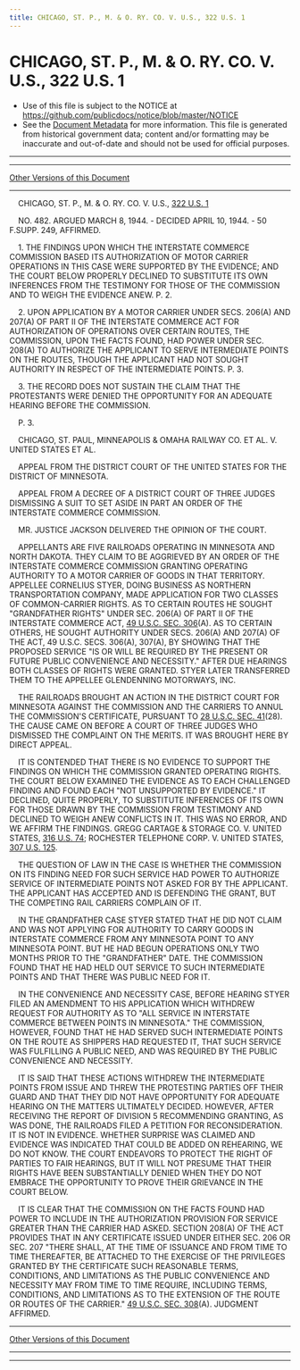```yaml
---
title: CHICAGO, ST. P., M. & O. RY. CO. V. U.S., 322 U.S. 1
---
```


# CHICAGO, ST. P., M. & O. RY. CO. V. U.S., 322 U.S. 1

* Use of this file is subject to the NOTICE at https://github.com/publicdocs/notice/blob/master/NOTICE
* See the [Document Metadata](../../../index.md) for more information.
  This file is generated from historical government data; content and/or formatting may be inaccurate and out-of-date and should not be used for official purposes.

----------
----------

[Other Versions of this Document](https://publicdocs.github.io/go/links?ns=uslm-x&ref=%2Fus%2Fcourts%2Fscotus%2FusReporter%2F322%2F1)

----------

    CHICAGO, ST. P., M. & O. RY. CO. V. U.S., [322 U.S. 1][/us/courts/scotus/usReporter/322/1]

    NO. 482.  ARGUED MARCH 8, 1944.  - DECIDED APRIL 10, 1944.  - 50 F.SUPP.  249, AFFIRMED.

    1.  THE FINDINGS UPON WHICH THE INTERSTATE COMMERCE COMMISSION BASED ITS AUTHORIZATION OF MOTOR CARRIER OPERATIONS IN THIS CASE WERE SUPPORTED BY THE EVIDENCE; AND THE COURT BELOW PROPERLY DECLINED TO SUBSTITUTE ITS OWN INFERENCES FROM THE TESTIMONY FOR THOSE OF THE COMMISSION AND TO WEIGH THE EVIDENCE ANEW.  P. 2.

    2.  UPON APPLICATION BY A MOTOR CARRIER UNDER SECS. 206(A) AND 207(A) OF PART II OF THE INTERSTATE COMMERCE ACT FOR AUTHORIZATION OF OPERATIONS OVER CERTAIN ROUTES, THE COMMISSION, UPON THE FACTS FOUND, HAD POWER UNDER SEC. 208(A) TO AUTHORIZE THE APPLICANT TO SERVE INTERMEDIATE POINTS ON THE ROUTES, THOUGH THE APPLICANT HAD NOT SOUGHT AUTHORITY IN RESPECT OF THE INTERMEDIATE POINTS.  P. 3.

    3.  THE RECORD DOES NOT SUSTAIN THE CLAIM THAT THE PROTESTANTS WERE DENIED THE OPPORTUNITY FOR AN ADEQUATE HEARING BEFORE THE COMMISSION.

    P. 3.

    CHICAGO, ST. PAUL, MINNEAPOLIS & OMAHA RAILWAY CO. ET AL. V. UNITED STATES ET AL.

    APPEAL FROM THE DISTRICT COURT OF THE UNITED STATES FOR THE DISTRICT OF MINNESOTA.

    APPEAL FROM A DECREE OF A DISTRICT COURT OF THREE JUDGES DISMISSING A SUIT TO SET ASIDE IN PART AN ORDER OF THE INTERSTATE COMMERCE COMMISSION.

    MR. JUSTICE JACKSON DELIVERED THE OPINION OF THE COURT.

    APPELLANTS ARE FIVE RAILROADS OPERATING IN MINNESOTA AND NORTH DAKOTA.  THEY CLAIM TO BE AGGRIEVED BY AN ORDER OF THE INTERSTATE COMMERCE COMMISSION GRANTING OPERATING AUTHORITY TO A MOTOR CARRIER OF GOODS IN THAT TERRITORY.  APPELLEE CORNELIUS STYER, DOING BUSINESS AS NORTHERN TRANSPORTATION COMPANY, MADE APPLICATION FOR TWO CLASSES OF COMMON-CARRIER RIGHTS.  AS TO CERTAIN ROUTES HE SOUGHT "GRANDFATHER RIGHTS" UNDER SEC. 206(A) OF PART II OF THE INTERSTATE COMMERCE ACT, [49 U.S.C. SEC. 306][/us/usc/t49/s306](A).  AS TO CERTAIN OTHERS, HE SOUGHT AUTHORITY UNDER SECS. 206(A) AND 207(A) OF THE ACT, 49 U.S.C. SECS. 306(A), 307(A), BY SHOWING THAT THE PROPOSED SERVICE "IS OR WILL BE REQUIRED BY THE PRESENT OR FUTURE PUBLIC CONVENIENCE AND NECESSITY."  AFTER DUE HEARINGS BOTH CLASSES OF RIGHTS WERE GRANTED.  STYER LATER TRANSFERRED THEM TO THE APPELLEE GLENDENNING MOTORWAYS, INC.

    THE RAILROADS BROUGHT AN ACTION IN THE DISTRICT COURT FOR MINNESOTA AGAINST THE COMMISSION AND THE CARRIERS TO ANNUL THE COMMISSION'S CERTIFICATE, PURSUANT TO [28 U.S.C. SEC. 41][/us/usc/t28/s41](28).  THE CAUSE CAME ON BEFORE A COURT OF THREE JUDGES WHO DISMISSED THE COMPLAINT ON THE MERITS.  IT WAS BROUGHT HERE BY DIRECT APPEAL.

    IT IS CONTENDED THAT THERE IS NO EVIDENCE TO SUPPORT THE FINDINGS ON WHICH THE COMMISSION GRANTED OPERATING RIGHTS.  THE COURT BELOW EXAMINED THE EVIDENCE AS TO EACH CHALLENGED FINDING AND FOUND EACH "NOT UNSUPPORTED BY EVIDENCE."  IT DECLINED, QUITE PROPERLY, TO SUBSTITUTE INFERENCES OF ITS OWN FOR THOSE DRAWN BY THE COMMISSION FROM TESTIMONY AND DECLINED TO WEIGH ANEW CONFLICTS IN IT.  THIS WAS NO ERROR, AND WE AFFIRM THE FINDINGS.  GREGG CARTAGE & STORAGE CO. V. UNITED STATES, [316 U.S. 74][/us/courts/scotus/usReporter/316/74]; ROCHESTER TELEPHONE CORP. V. UNITED STATES, [307 U.S. 125][/us/courts/scotus/usReporter/307/125].

    THE QUESTION OF LAW IN THE CASE IS WHETHER THE COMMISSION ON ITS FINDING NEED FOR SUCH SERVICE HAD POWER TO AUTHORIZE SERVICE OF INTERMEDIATE POINTS NOT ASKED FOR BY THE APPLICANT.  THE APPLICANT HAS ACCEPTED AND IS DEFENDING THE GRANT, BUT THE COMPETING RAIL CARRIERS COMPLAIN OF IT.

    IN THE GRANDFATHER CASE STYER STATED THAT HE DID NOT CLAIM AND WAS NOT APPLYING FOR AUTHORITY TO CARRY GOODS IN INTERSTATE COMMERCE FROM ANY MINNESOTA POINT TO ANY MINNESOTA POINT.  BUT HE HAD BEGUN OPERATIONS ONLY TWO MONTHS PRIOR TO THE "GRANDFATHER" DATE.  THE COMMISSION FOUND THAT HE HAD HELD OUT SERVICE TO SUCH INTERMEDIATE POINTS AND THAT THERE WAS PUBLIC NEED FOR IT.

    IN THE CONVENIENCE AND NECESSITY CASE, BEFORE HEARING STYER FILED AN AMENDMENT TO HIS APPLICATION WHICH WITHDREW REQUEST FOR AUTHORITY AS TO "ALL SERVICE IN INTERSTATE COMMERCE BETWEEN POINTS IN MINNESOTA."  THE COMMISSION, HOWEVER, FOUND THAT HE HAD SERVED SUCH INTERMEDIATE POINTS ON THE ROUTE AS SHIPPERS HAD REQUESTED IT, THAT SUCH SERVICE WAS FULFILLING A PUBLIC NEED, AND WAS REQUIRED BY THE PUBLIC CONVENIENCE AND NECESSITY.

    IT IS SAID THAT THESE ACTIONS WITHDREW THE INTERMEDIATE POINTS FROM ISSUE AND THREW THE PROTESTING PARTIES OFF THEIR GUARD AND THAT THEY DID NOT HAVE OPPORTUNITY FOR ADEQUATE HEARING ON THE MATTERS ULTIMATELY DECIDED.  HOWEVER, AFTER RECEIVING THE REPORT OF DIVISION 5 RECOMMENDING GRANTING, AS WAS DONE, THE RAILROADS FILED A PETITION FOR RECONSIDERATION.  IT IS NOT IN EVIDENCE.  WHETHER SURPRISE WAS CLAIMED AND EVIDENCE WAS INDICATED THAT COULD BE ADDED ON REHEARING, WE DO NOT KNOW.  THE COURT ENDEAVORS TO PROTECT THE RIGHT OF PARTIES TO FAIR HEARINGS, BUT IT WILL NOT PRESUME THAT THEIR RIGHTS HAVE BEEN SUBSTANTIALLY DENIED WHEN THEY DO NOT EMBRACE THE OPPORTUNITY TO PROVE THEIR GRIEVANCE IN THE COURT BELOW.

    IT IS CLEAR THAT THE COMMISSION ON THE FACTS FOUND HAD POWER TO INCLUDE IN THE AUTHORIZATION PROVISION FOR SERVICE GREATER THAN THE CARRIER HAD ASKED.  SECTION 208(A) OF THE ACT PROVIDES THAT IN ANY CERTIFICATE ISSUED UNDER EITHER SEC. 206 OR SEC. 207 "THERE SHALL, AT THE TIME OF ISSUANCE AND FROM TIME TO TIME THEREAFTER, BE ATTACHED TO THE EXERCISE OF THE PRIVILEGES GRANTED BY THE CERTIFICATE SUCH REASONABLE TERMS, CONDITIONS, AND LIMITATIONS AS THE PUBLIC CONVENIENCE AND NECESSITY MAY FROM TIME TO TIME REQUIRE, INCLUDING TERMS, CONDITIONS, AND LIMITATIONS AS TO THE EXTENSION OF THE ROUTE OR ROUTES OF THE CARRIER."  [49 U.S.C. SEC. 308][/us/usc/t49/s308](A).  JUDGMENT AFFIRMED.

----------

[Other Versions of this Document](https://publicdocs.github.io/go/links?ns=uslm-x&ref=%2Fus%2Fcourts%2Fscotus%2FusReporter%2F322%2F1)

----------
----------

[/us/courts/scotus/usReporter/322/1]: https://publicdocs.github.io/go/links?ns=uslm-x&ref=%2Fus%2Fcourts%2Fscotus%2FusReporter%2F322%2F1
[/us/usc/t49/s306]: https://publicdocs.github.io/go/links?ns=uslm&ref=%2Fus%2Fusc%2Ft49%2Fs306
[/us/usc/t28/s41]: https://publicdocs.github.io/go/links?ns=uslm&ref=%2Fus%2Fusc%2Ft28%2Fs41
[/us/courts/scotus/usReporter/316/74]: https://publicdocs.github.io/go/links?ns=uslm-x&ref=%2Fus%2Fcourts%2Fscotus%2FusReporter%2F316%2F74
[/us/courts/scotus/usReporter/307/125]: https://publicdocs.github.io/go/links?ns=uslm-x&ref=%2Fus%2Fcourts%2Fscotus%2FusReporter%2F307%2F125
[/us/usc/t49/s308]: https://publicdocs.github.io/go/links?ns=uslm&ref=%2Fus%2Fusc%2Ft49%2Fs308



